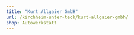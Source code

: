 ```yaml
---
title: "Kurt Allgaier GmbH"
url: /kirchheim-unter-teck/kurt-allgaier-gmbh/
shop: Autowerkstatt
---
```


